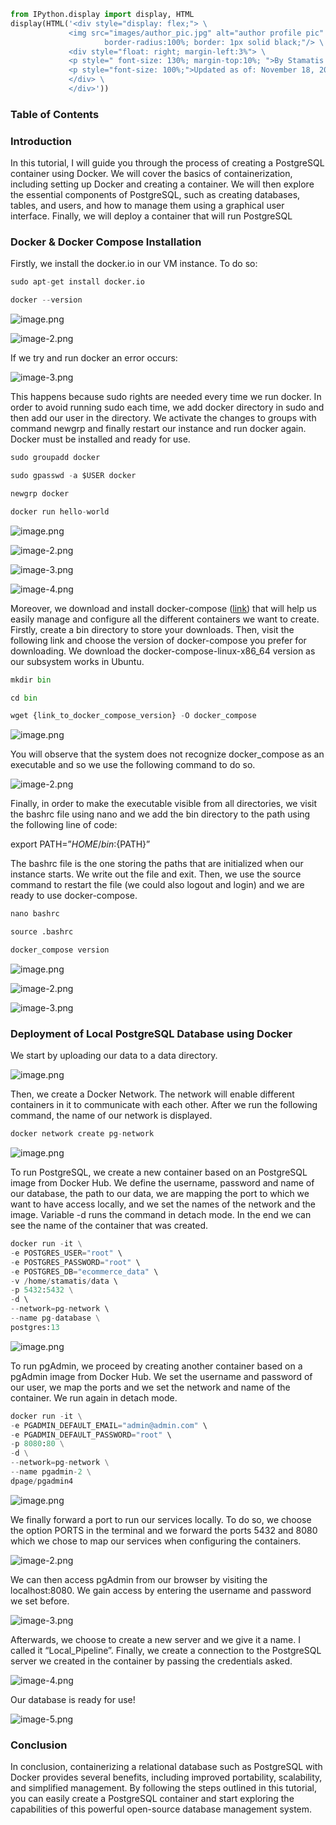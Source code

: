 ```python
from IPython.display import display, HTML
display(HTML('<div style="display: flex;"> \
             <img src="images/author_pic.jpg" alt="author profile pic" style="width:8%; \
                     border-radius:100%; border: 1px solid black;"/> \
             <div style="float: right; margin-left:3%"> \
             <p style=" font-size: 130%; margin-top:10%; ">By Stamatis Sideris</p> \
             <p style="font-size: 100%;">Updated as of: November 18, 2022</p> \
             </div> \
             </div>'))
```

### Table of Contents

### Introduction

In this tutorial, I will guide you through the process of creating a PostgreSQL container using Docker. We will cover the basics of containerization, including setting up Docker and creating a container. We will then explore the essential components of PostgreSQL, such as creating databases, tables, and users, and how to manage them using a graphical user interface. Finally, we will deploy a container that will run PostgreSQL 

### Docker & Docker Compose Installation

Firstly, we install the docker.io in our VM instance. To do so:



```python
sudo apt-get install docker.io

docker --version
```

![image.png](attachment:image.png)

![image-2.png](attachment:image-2.png)

If we try and run docker an error occurs:

![image-3.png](attachment:image-3.png)

This happens because sudo rights are needed every time we run docker. In order to avoid running sudo each time, we add docker directory in sudo and then add our user in the directory. We activate the changes to groups with command newgrp and finally restart our instance and run docker again. Docker must be installed and ready for use.


```python
sudo groupadd docker

sudo gpasswd -a $USER docker

newgrp docker

docker run hello-world
```

![image.png](attachment:image.png)

![image-2.png](attachment:image-2.png)

![image-3.png](attachment:image-3.png)

![image-4.png](attachment:image-4.png)

Moreover, we download and install docker-compose ([link](https://github.com/docker/compose/releases)) that will help us easily manage and configure all the different containers we want to create. Firstly, create a bin directory to store your downloads. Then, visit the following link and choose the version of docker-compose you prefer for downloading. We download the docker-compose-linux-x86_64 version as our subsystem works in Ubuntu.


```python
mkdir bin

cd bin

wget {link_to_docker_compose_version} -O docker_compose
```

![image.png](attachment:image.png)

You will observe that the system does not recognize docker_compose as an executable and so we use the following command to do so.

![image-2.png](attachment:image-2.png)

Finally, in order to make the executable visible from all directories, we visit the bashrc file using nano and we add the bin directory to the path using the following line of code:

export PATH=”${HOME}/bin:${PATH}”

The bashrc file is the one storing the paths that are initialized when our instance starts. We write out the file and exit. Then, we use the source command to restart the file (we could also logout and login) and we are ready to use docker-compose.



```python
nano bashrc

source .bashrc

docker_compose version
```

![image.png](attachment:image.png)

![image-2.png](attachment:image-2.png)

![image-3.png](attachment:image-3.png)

### Deployment of Local PostgreSQL Database using Docker

We start by uploading our data to a data directory.

![image.png](attachment:image.png)

Then, we create a Docker Network. The network will enable different containers in it to communicate with each other. After we run the following command, the name of our network is displayed.


```python
docker network create pg-network
```

![image.png](attachment:image.png)

To run PostgreSQL, we create a new container based on an PostgreSQL image from Docker Hub. We define the username, password and name of our database, the path to our data, we are mapping the port to which we want to have access locally, and we set the names of the network and the image. Variable -d runs the command in detach mode. In the end we can see the name of the container that was created.


```python
docker run -it \
-e POSTGRES_USER="root" \
-e POSTGRES_PASSWORD="root" \
-e POSTGRES_DB="ecommerce_data" \
-v /home/stamatis/data \ 
-p 5432:5432 \
-d \ 
--network=pg-network \ 
--name pg-database \
postgres:13
```

![image.png](attachment:image.png)

To run pgAdmin, we proceed by creating another container based on a pgAdmin image from Docker Hub. We set the username and password of our user, we map the ports and we set the network and name of the container. We run again in detach mode.


```python
docker run -it \
-e PGADMIN_DEFAULT_EMAIL="admin@admin.com" \
-e PGADMIN_DEFAULT_PASSWORD="root" \
-p 8080:80 \
-d \
--network=pg-network \
--name pgadmin-2 \
dpage/pgadmin4
```

![image.png](attachment:image.png)

We finally forward a port to run our services locally. To do so, we choose the option PORTS in the terminal and we forward the ports 5432 and 8080 which we chose to map our services when configuring the containers.

![image-2.png](attachment:image-2.png)

We can then access pgAdmin from our browser by visiting the localhost:8080. We gain access by entering the username and password we set before.

![image-3.png](attachment:image-3.png)

Afterwards, we choose to create a new server and we give it a name. I called it “Local_Pipeline”. Finally, we create a connection to the PostgreSQL server we created in the container by passing the credentials asked.

![image-4.png](attachment:image-4.png)


Our database is ready for use!


![image-5.png](attachment:image-5.png)

### Conclusion

In conclusion, containerizing a relational database such as PostgreSQL with Docker provides several benefits, including improved portability, scalability, and simplified management. By following the steps outlined in this tutorial, you can easily create a PostgreSQL container and start exploring the capabilities of this powerful open-source database management system.
